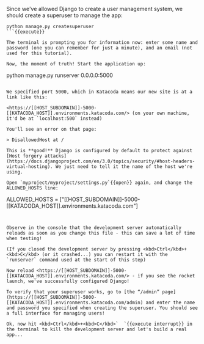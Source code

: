 Since we've allowed Django to create a user management system, we should create a superuser to manage the app:

```
python manage.py createsuperuser
```{{execute}}

The terminal is prompting you for information now: enter some name and password (one you can remember for just a minute), and an email (not used for this tutorial).

Now, the moment of truth! Start the application up:

```
python manage.py runserver 0.0.0.0:5000
```{{execute}}

We specified port 5000, which in Katacoda means our new site is at a link like this:

<https://[[HOST_SUBDOMAIN]]-5000-[[KATACODA_HOST]].environments.katacoda.com/> (on your own machine, it'd be at `localhost:500` instead)

You'll see an error on that page:

> DisallowedHost at /

This is **good!** Django is configured by default to protect against [Host forgery attacks](https://docs.djangoproject.com/en/3.0/topics/security/#host-headers-virtual-hosting). We just need to tell it the name of the host we're using. 

Open `myproject/myproject/settings.py`{{open}} again, and change the ALLOWED_HOSTS line:

```
ALLOWED_HOSTS = ["[[HOST_SUBDOMAIN]]-5000-[[KATACODA_HOST]].environments.katacoda.com"]
```{{copy}}


Observe in the console that the development server automatically reloads as soon as you change this file - this can save a lot of time when testing!

(If you closed the development server by pressing <kbd>Ctrl</kbd>+<kbd>C</kbd> (or it crashed...) you can restart it with the `runserver` command used at the start of this step)

Now reload <https://[[HOST_SUBDOMAIN]]-5000-[[KATACODA_HOST]].environments.katacoda.com/> - if you see the rocket launch, we've successfully configured Django!

To verify that your superuser works, go to [the “/admin” page](https://[[HOST_SUBDOMAIN]]-5000-[[KATACODA_HOST]].environments.katacoda.com/admin) and enter the name and password you specified when creating the superuser. You should see a full interface for managing users!

Ok, now hit <kbd>Ctrl</kbd>+<kbd>C</kbd>`  `{{execute interrupt}} in the terminal to kill the development server and let's build a real app...